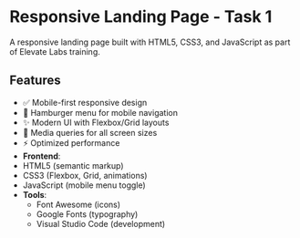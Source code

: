 # Responsive Landing Page - Task 1
A responsive landing page built with HTML5, CSS3, and JavaScript as part of Elevate Labs training.

## Features
- ✅ Mobile-first responsive design
- 🍔 Hamburger menu for mobile navigation
- ✨ Modern UI with Flexbox/Grid layouts
- 📱 Media queries for all screen sizes
- ⚡ Optimized performance
-  **Frontend**:
  - HTML5 (semantic markup)
  - CSS3 (Flexbox, Grid, animations)
  - JavaScript (mobile menu toggle)
- **Tools**:
  - Font Awesome (icons)
  - Google Fonts (typography)
  - Visual Studio Code (development)
